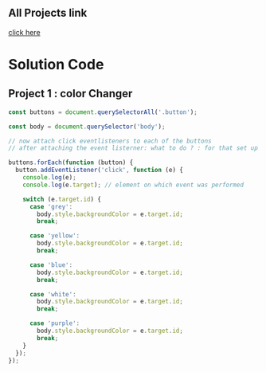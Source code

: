 ## All Projects link

[click here](https://stackblitz.com/edit/dom-project-chaiaurcode-mxdwud?file=index.html)

# Solution Code

## Project 1 : color Changer

``` javascript
const buttons = document.querySelectorAll('.button');

const body = document.querySelector('body');

// now attach click eventlisteners to each of the buttons
// after attaching the event listerner: what to do ? : for that set up a cb fn(pass the event obj) which has different properties regarding the event.

buttons.forEach(function (button) {
  button.addEventListener('click', function (e) {
    console.log(e);
    console.log(e.target); // element on which event was performed

    switch (e.target.id) {
      case 'grey':
        body.style.backgroundColor = e.target.id;
        break;

      case 'yellow':
        body.style.backgroundColor = e.target.id;
        break;

      case 'blue':
        body.style.backgroundColor = e.target.id;
        break;

      case 'white':
        body.style.backgroundColor = e.target.id;
        break;

      case 'purple':
        body.style.backgroundColor = e.target.id;
        break;
    }
  });
});

````